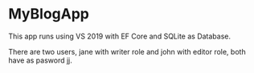 # MyBlogApp

This app runs using VS 2019 with EF Core and SQLite as Database.

There are two users, jane with writer role and john with editor role, both have as pasword jj.
